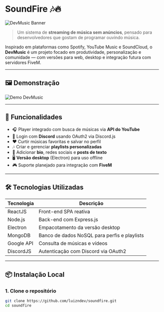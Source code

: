 # SoundFire 🎶🔥

![DevMusic Banner](./assets/banner.png) <!-- Substitua pelo caminho real da sua imagem -->

> Um sistema de **streaming de música sem anúncios**, pensado para desenvolvedores que gostam de programar ouvindo música.

Inspirado em plataformas como Spotify, YouTube Music e SoundCloud, o **DevMusic** é um projeto focado em produtividade, personalização e comunidade — com versões para web, desktop e integração futura com servidores FiveM.

---

## 🖼️ Demonstração

![Demo DevMusic](./assets/demo.gif) <!-- Pode ser um GIF do player ou imagens da interface -->

---

## 🚀 Funcionalidades

- 🎧 Player integrado com busca de músicas via **API do YouTube**
- 🔐 Login com **Discord** usando OAuth2 via Discord.js
- ❤️ Curtir músicas favoritas e salvar no perfil
- 🎶 Criar e gerenciar **playlists personalizadas**
- 📝 Adicionar **bio**, redes sociais e **posts de texto**
- 🖥️ **Versão desktop** (Electron) para uso offline
- 🎮 Suporte planejado para integração com **FiveM**

---

## 🛠️ Tecnologias Utilizadas

| Tecnologia     | Descrição                             |
|----------------|----------------------------------------|
| ReactJS        | Front-end SPA reativa                  |
| Node.js        | Back-end com Express.js                |
| Electron       | Empacotamento da versão desktop        |
| MongoDB        | Banco de dados NoSQL para perfis e playlists |
| Google API     | Consulta de músicas e vídeos           |
| DiscordJS      | Autenticação com Discord via OAuth2    |

---

## 📦 Instalação Local

### 1. Clone o repositório

```bash
git clone https://github.com/luizndev/soundfire.git
cd soundfire
